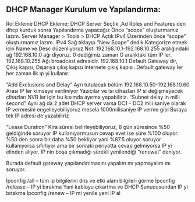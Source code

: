## DHCP Manager Kurulum ve Yapılandırma:
Rol Ekleme DHCP Ekleme; DHCP Server Seçtik ,Ad Roles and Features den dhcp kurduk sonra Yapılandırma yapacağız
Önce “scope” oluşturmamız lazım.
Server Manager > Tools > DHCP Açtık
IPv4 Üzerinden önce “scope” oluşturmamız lazım.
IPv4 Sağ tıklayıp “New Scope” dedik
Kategorize etmek için Name ve Desc düzenliyoruz
Not: 192.168.10.1-192.168.10.255 aralığındaki ağ 192.168.10.0 ağı diyoruz. 0 dediğimiz zaman O aralıktaki tüm IP ler.
192.168.10.255 Ağı broadcast adresidir.
192.168.10.1 Default Gateway dir, Çıkış kapısı, Dışarıya çıkış kapısı internete çıkış kapısı. Default gateway ler her zaman ilk ıp yi kullanır.
 
“Add Exclusions and Delay” Ayrı tutulacak bölüm 192.168.10.50-192.168.10.60 Arası IP ler kimseye verilmiyor Yazıcılar ve Isı cihazları IP si değişmeyecek cihazları NVR lar için bu kısımda ayırma yapabiliriz.
“Subnet delay in milli second” Aynı ağ da 2 adet DHCP server varsa DC1 – DC2 mili saniye olarak IP vermesini engelleyebiliyoruz mesela 1000milisaniye IP verme gibi
Buraya tek IP adresi de yazabiliriz
 
“Lease Duration” Kira süresi belirleyebiliyoruz, 8 gün süresince %50 geldiğinde soruyor IP kullanıyormusun cevap evet ise süre %100 oluyor. %50 den sonra bir daha %50 bekliyor yani %87.5 oluyor soruyor kullanıyorsa sıfırlıyor ama bir sonraki periyotta cevap gelmiyorsa IP yi elinden alıyor.
IP nin boşa çıkmadığı sürekli yenilendiği “renewal” deniyor.
 
 

Burada default gateway yapılandırılmasını yapalım mı yapmayalım mı soruyor.
 
İpconfig /all – tüm ip bilgilerini dns ve etki alanı bilgileri görme
İpconfig /release – IP yi bırakma Yani kabloyu çıkartma ve DHCP Sunucusundan IP yi bırakma
İpconfig /renew – IP mi yenile yeni IP al 

 

